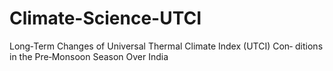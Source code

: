 # Climate-Science-UTCI
Long‐Term Changes of Universal Thermal Climate Index (UTCI) Con‐ ditions in the Pre‐Monsoon Season Over India
